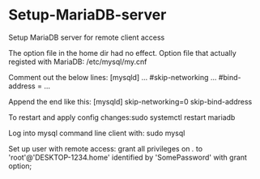 # Setup-MariaDB-server
Setup MariaDB server for remote client access

The option file in the home dir had no effect.
Option file that actually registed with MariaDB: /etc/mysql/my.cnf

Comment out the below lines:
 [mysqld]
    ...
    #skip-networking
    ...
    #bind-address = <some ip-address>
    ...
    
Append the end like this:
[mysqld]
skip-networking=0
skip-bind-address

To restart and apply config changes:sudo systemctl restart mariadb

Log into mysql command line client with: sudo mysql

Set up user with remote access:
grant all privileges on *.* to 'root'@'DESKTOP-1234.home' identified by 'SomePassword' with grant option;
